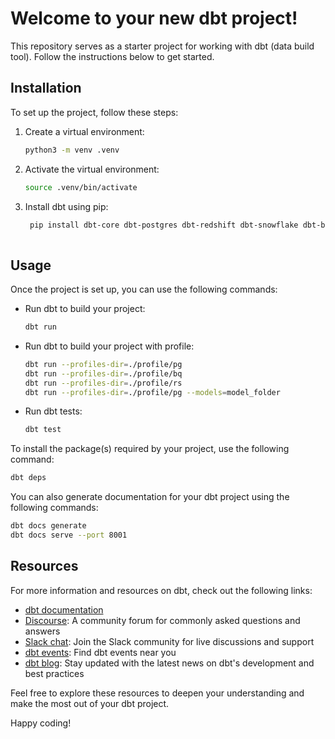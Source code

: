 # Welcome to your new dbt project!

This repository serves as a starter project for working with dbt (data build tool). Follow the instructions below to get started.

## Installation

To set up the project, follow these steps:

1. Create a virtual environment:
   ```bash
   python3 -m venv .venv
   ```

2. Activate the virtual environment:
   ```bash
   source .venv/bin/activate
   ```

3. Install dbt using pip:
   ```bash
    pip install dbt-core dbt-postgres dbt-redshift dbt-snowflake dbt-bigquery
    
   ```

## Usage

Once the project is set up, you can use the following commands:

- Run dbt to build your project:
  ```bash
  dbt run
  ```
- Run dbt to build your project with profile:
  ```bash
  dbt run --profiles-dir=./profile/pg
  dbt run --profiles-dir=./profile/bq
  dbt run --profiles-dir=./profile/rs
  dbt run --profiles-dir=./profile/pg --models=model_folder
  ```

- Run dbt tests:
  ```bash
  dbt test
  ```

To install the package(s) required by your project, use the following command:
```bash
dbt deps
```

You can also generate documentation for your dbt project using the following commands:
```bash
dbt docs generate
dbt docs serve --port 8001
```

## Resources

For more information and resources on dbt, check out the following links:

- [dbt documentation](https://docs.getdbt.com/docs/introduction)
- [Discourse](https://discourse.getdbt.com/): A community forum for commonly asked questions and answers
- [Slack chat](https://community.getdbt.com/): Join the Slack community for live discussions and support
- [dbt events](https://events.getdbt.com): Find dbt events near you
- [dbt blog](https://blog.getdbt.com/): Stay updated with the latest news on dbt's development and best practices

Feel free to explore these resources to deepen your understanding and make the most out of your dbt project.

Happy coding!